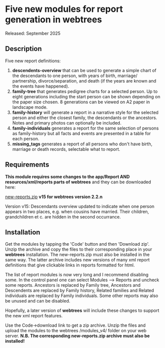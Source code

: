 #  Five new modules for report generation in webtrees

Released: September 2025

## Description

Five new report definitions:
1. **descendents-overview** that can be used to generate a simple chart of the descendants to one person, with years of birth, marriage/ partnership, divorce/separation, and death (if the years are known and the events have happened).
2. **family-tree** that generates pedigree charts for a selected person. Up to eight generations including the start person can be shown depending on the paper size chosen. 8 generations can be viewed on A2 paper in landscape mode.
3. **family-history** will generate a report in a narrative style for the selected person and either the closest family, the descendants or the ancestors. Notes and primary photos can optionally be included.
4. **family-individuals** generates a report for the same selection of persons as family-history but all facts and events are presented in a table for each person.
5. **missing_tags** generates a report of all persons who don't have birth, marriage or death records, selectable what to report.

## Requirements

**This module requires some changes to the app/Report AND resources/xml/reports parts of webtrees** and they can be downloaded here:

<a href="https://github.com/sevtor/modules/releases/latest/download/new-reports-v15.zip">new-reports.zip</a> **v15 for webtrees version 2.2.n**

Version v15: Descendants overview updated to indicate when one person appears in two places,
e.g. when cousins have married. Their children, grandchildren et c. are hidden in the second occurrance.


## Installation

Get the modules by tapping the 'Code' button and then 'Download zip'.
Unzip the archive and copy the files to their corresponding place in your **webtrees** installation. The new-reports.zip  must also be installed in the same way. The latter archive includes new versions of many xml report definitions that give clickable links in reports formatted for html.

The list of report modules is now very long and I  recommend disabling some. In the control panel one can select Modules --> Reports and uncheck some reports. Ancestors is replaced by Family tree, Ancestors and Descendents are replaced by Family history, Related families and Related individuals are replaced by Family individuals.  Some other reports may also be unused and can be disabled.

Hopefully, a later version of **webtrees** will include these changes to support the new xml report features.

Use the Code->download link to get a zip archive. Unzip the files and upload the modules to the webtrees /modules_v4/ folder on your web server. **N.B. The corresponding new-reports.zip archive must also be installed!**
